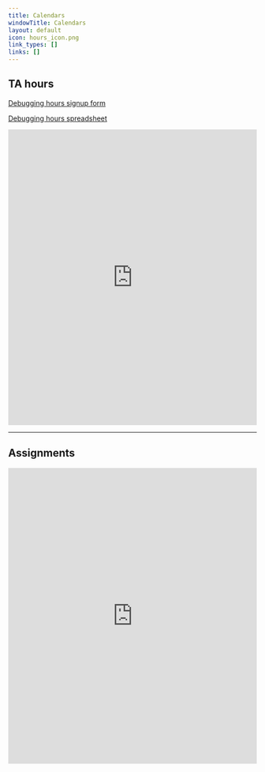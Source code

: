 ```yaml
---
title: Calendars
windowTitle: Calendars
layout: default
icon: hours_icon.png
link_types: []
links: []
---
```


## TA hours

[Debugging hours signup form](https://forms.gle/iYzbjxpWJRKgP6gq7)

[Debugging hours spreadsheet](https://docs.google.com/spreadsheets/d/1lEWB4YrPMM0VoVCYg9jsjRKgFvJ4cyFcM0Er87J1WMo/edit?usp=sharing)

<iframe src="https://calendar.google.com/calendar/embed?src=c_1evlsoti5t56k0gkbkavrah9gg%40group.calendar.google.com&ctz=America%2FNew_York" style="border: 0" width="100%" height="600" frameborder="0" scrolling="no"></iframe>

<hr>

## Assignments

<iframe src="https://calendar.google.com/calendar/embed?src=c_oucmn17484sjclnu0mndoo8ln4%40group.calendar.google.com&ctz=America%2FNew_York" style="border: 0" width="100%" height="600" frameborder="0" scrolling="no"></iframe>
